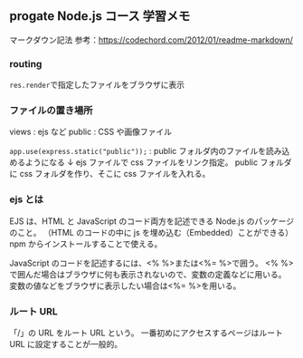 ## progate Node.js コース 学習メモ

マークダウン記法
参考：https://codechord.com/2012/01/readme-markdown/

### routing

`res.render`で指定したファイルをブラウザに表示

### ファイルの置き場所

views : ejs など
public : CSS や画像ファイル

`app.use(express.static("public"));` : public フォルダ内のファイルを読み込めるようになる
↓
ejs ファイルで css ファイルをリンク指定。
public フォルダに css フォルダを作り、そこに css ファイルを入れる。

### ejs とは

EJS は、HTML と JavaScript のコード両方を記述できる Node.js のパッケージのこと。
（HTML のコードの中に js を埋め込む（Embedded）ことができる）
npm からインストールすることで使える。

JavaScript のコードを記述するには、<% %>または<%= %>で囲う。
<% %>で囲んだ場合はブラウザに何も表示されないので、変数の定義などに用いる。
変数の値などをブラウザに表示したい場合は<%= %>を用いる。

### ルート URL

「/」の URL をルート URL という。
一番初めにアクセスするページはルート URL に設定することが一般的。
